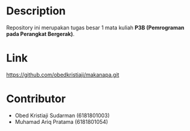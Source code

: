 # Description
Repository ini merupakan tugas besar 1 mata kuliah __P3B (Pemrograman pada Perangkat Bergerak)__.

# Link
https://github.com/obedkristiaji/makanapa.git

# Contributor
- Obed Kristiaji Sudarman (6181801003)
- Muhamad Ariq Pratama (6181801054)
